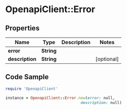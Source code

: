 # OpenapiClient::Error

## Properties

Name | Type | Description | Notes
------------ | ------------- | ------------- | -------------
**error** | **String** |  | 
**description** | **String** |  | [optional] 

## Code Sample

```ruby
require 'OpenapiClient'

instance = OpenapiClient::Error.new(error: null,
                                 description: null)
```



